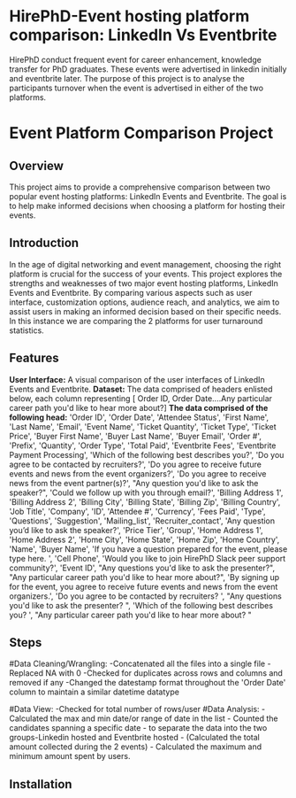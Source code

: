 # HirePhD-Event hosting platform comparison: LinkedIn Vs Eventbrite
HirePhD conduct frequent event for career enhancement, knowledge transfer for PhD graduates. These events were advertised in linkedin initially and eventbrite later. The purpose of this project is to analyse the participants turnover when the event is advertised in either of the two platforms. 
# Event Platform Comparison Project

## Overview
This project aims to provide a comprehensive comparison between two popular event hosting platforms: LinkedIn Events and Eventbrite. The goal is to help make informed decisions when choosing a platform for hosting their events.

## Introduction

In the age of digital networking and event management, choosing the right platform is crucial for the success of your events. This project explores the strengths and weaknesses of two major event hosting platforms, LinkedIn Events and Eventbrite. By comparing various aspects such as user interface, customization options, audience reach, and analytics, we aim to assist users in making an informed decision based on their specific needs. In this instance we are comparing the 2 platforms for user turnaround statistics. 
## Features

**User Interface:** A visual comparison of the user interfaces of LinkedIn Events and Eventbrite.
**Dataset:** The data comprised of headers enlisted below, each column representing [ Order ID, Order Date....Any particular career path you'd like to hear more about?]
**The data comprised of the following head:**
'Order ID', 'Order Date', 'Attendee Status', 'First Name', 'Last Name', 'Email', 'Event Name', 'Ticket Quantity', 'Ticket Type', 'Ticket Price', 'Buyer First Name', 'Buyer Last Name', 'Buyer Email', 'Order #', 'Prefix', 'Quantity', 'Order Type', 'Total Paid', 'Eventbrite Fees', 'Eventbrite Payment Processing', 'Which of the following best describes you?', 'Do you agree to be contacted by recruiters?', 'Do you agree to receive future events and news from the event organizers?', 'Do you agree to receive news from the event partner(s)?', "Any question you'd like to ask the speaker?", 'Could we follow up with you through email?', 'Billing Address 1', 'Billing Address 2', 'Billing City', 'Billing State', 'Billing Zip', 'Billing Country', 'Job Title', 'Company', 'ID', 'Attendee #', 'Currency', 'Fees Paid', 'Type', 'Questions', 'Suggestion', 'Mailing_list', 'Recruiter_contact', 'Any question you’d like to ask the speaker?', 'Price Tier', 'Group', 'Home Address 1', 'Home Address 2', 'Home City', 'Home State', 'Home Zip', 'Home Country', 'Name', 'Buyer Name', 'If you have a question prepared for the event, please type here. ', 'Cell Phone', 'Would you like to join HirePhD Slack peer support community?', 'Event ID', "Any questions you'd like to ask the presenter?", "Any particular career path you'd like to hear more about?", 'By signing up for the event, you agree to receive future events and news from the event organizers.', 'Do you agree to be contacted by recruiters? ', "Any questions you'd like to ask the presenter? ", 'Which of the following best describes you? ', "Any particular career path you'd like to hear more about? "

## Steps

#Data Cleaning/Wrangling: 
    -Concatenated all the files into a single file
    -Replaced NA with 0
    -Checked for duplicates across rows and columns and removed if any
    -Changed the datestamp format throughout the 'Order Date' column to maintain a similar datetime datatype
    
#Data View:
    -Checked for total number of rows/user
#Data Analysis:
    - Calculated the max and min date/or range of date in the list
    - Counted the candidates spanning a specific date - to separate the data into the two groups-Linkedin hosted and Eventbrite hosted
    - (Calculated the total amount collected during the 2 events)
    - Calculated the maximum and minimum amount spent by users.

## Installation


